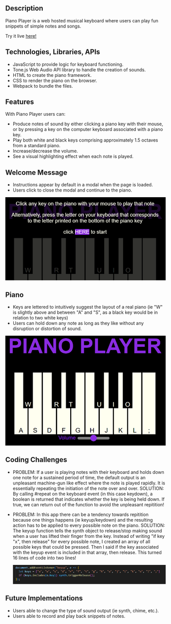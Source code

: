 ## Description

Piano Player is a web hosted musical keyboard where users can play fun snippets of simple notes and songs. 

Try it live [here!](https://smackey15.github.io/piano_player/)

## Technologies, Libraries, APIs

- JavaScript to provide logic for keyboard functioning.
- Tone.js Web Audio API library to handle the creation of sounds.
- HTML to create the piano framework.
- CSS to render the piano on the browser. 
- Webpack to bundle the files. 

## Features

With Piano Player users can:

- Produce notes of sound by either clicking a piano key with their mouse, or by pressing a key on the computer keyboard associated with a piano key.
- Play both white and black keys comprising approximately 1.5 octaves from a standard piano.
- Increase/decrease the volume.
- See a visual highlighting effect when each note is played.

## Welcome Message

- Instructions appear by default in a modal when the page is loaded.
- Users click to close the modal and continue to the piano.

![welcome](./welcome_revised.png) 

## Piano

- Keys are lettered to intuitively suggest the layout of a real piano (ie "W" is slightly above and between "A" and "S", as a black key would be in relation to two white keys)
- Users can hold down any note as long as they like without any disruption or distortion of sound.

![piano](./piano.png) 

## Coding Challenges

- PROBLEM: If a user is playing notes with their keyboard and holds down one note for a sustained period of time, the default output is an unpleasant machine-gun like effect where the note is played rapidly.  It is essentially repeating the initiation of the note over and over.  SOLUTION: By calling #repeat on the keyboard event (in this case keydown), a boolean is returned that indicates whether the key is being held down.  If true, we can return out of the function to avoid the unpleasant repitition!

- PROBLEM: In this app there can be a tendency towards repitition because one things happens (ie keyup/keydown) and the resulting action has to be applied to every possible note on the piano.  SOLUTION: The keyup function tells the synth object to release/stop making sound when a user has lifted their finger from the key.  Instead of writing "if key "x", then release" for every possible note, I created an array of all possible keys that could be pressed.  Then I said if the key associated with the keyup event is included in that array, then release.  This turned 16 lines of code into two lines!  

    ![keyup](./keyup.png) 

## Future Implementations

- Users able to change the type of sound output (ie synth, chime, etc.).
- Users able to record and play back snippets of notes.

